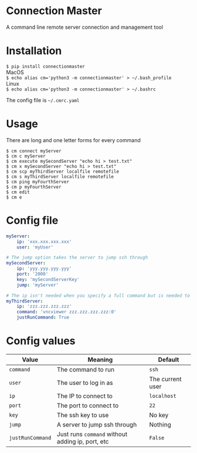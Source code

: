 # Connection Master
A command line remote server connection and management tool

# Installation
`$ pip install connectionmaster`  
MacOS  
`$ echo alias cm='python3 -m connectionmaster' > ~/.bash_profile`  
Linux  
`$ echo alias cm='python3 -m connectionmaster' > ~/.bashrc`

The config file is `~/.cmrc.yaml`

# Usage
There are long and one letter forms for every command
```
$ cm connect myServer
$ cm c myServer
$ cm execute mySecondServer "echo hi > test.txt"
$ cm x mySecondServer "echo hi > test.txt"
$ cm scp myThirdServer localfile remotefile
$ cm s myThirdServer localfile remotefile
$ cm ping myFourthServer
$ cm p myFourthServer
$ cm edit
$ cm e
```

# Config file
```yaml
myServer:
    ip: 'xxx.xxx.xxx.xxx'
    user: 'myUser'

# The jump option takes the server to jump ssh through
mySecondServer:
    ip: 'yyy.yyy.yyy.yyy'
    port: '2000'
    key: 'mySecondServerKey'
    jump: 'myServer'

# The ip isn't needed when you specify a full command but is needed to ping the server
myThirdServer:
    ip: 'zzz.zzz.zzz.zzz'
    command: 'vncviewer zzz.zzz.zzz.zzz:0'
    justRunCommand: True
```

# Config values
| Value | Meaning | Default |
| --- | --- | --- |
| `command` | The command to run | `ssh` |
| `user` | The user to log in as | The current user |
| `ip` | The IP to connect to | `localhost` |
| `port` | The port to connect to | `22` |
| `key` | The ssh key to use | No key |
| `jump` | A server to jump ssh through | Nothing |
| `justRunCommand` | Just runs `command` without adding ip, port, etc | `False` |
